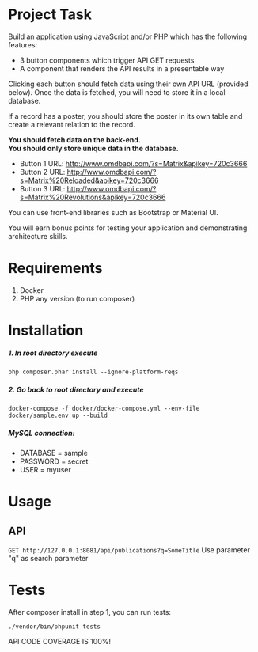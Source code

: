 # Project Task

Build an application using JavaScript and/or PHP which has the following features:  

- 3 button components which trigger API GET requests   
- A component that renders the API results in a presentable way

Clicking each button should fetch data using their own API URL (provided below). Once the data is fetched, you will need to store it in a local database.   

If a record has a poster, you should store the poster in its own table and create a relevant relation to the record.  

**You should fetch data on the back-end.**   
**You should only store unique data in the database.**  

- Button 1 URL:  http://www.omdbapi.com/?s=Matrix&apikey=720c3666  
- Button 2 URL:  http://www.omdbapi.com/?s=Matrix%20Reloaded&apikey=720c3666  
- Button 3 URL:  http://www.omdbapi.com/?s=Matrix%20Revolutions&apikey=720c3666  

You can use front-end libraries such as Bootstrap or Material UI.  

You will earn bonus points for testing your application and demonstrating architecture skills.  

# Requirements

1. Docker
2. PHP any version (to run composer)

# Installation

##### 1. In root directory execute
```
php composer.phar install --ignore-platform-reqs
```
##### 2. Go back to root directory and execute
```
docker-compose -f docker/docker-compose.yml --env-file docker/sample.env up --build
```

##### MySQL connection:
- DATABASE = sample
- PASSWORD = secret
- USER = myuser

# Usage

## API
`GET http://127.0.0.1:8081/api/publications?q=SomeTitle`
Use parameter "q" as search parameter

# Tests
After composer install in step 1, you can run tests:

`./vendor/bin/phpunit tests`

API CODE COVERAGE IS 100%!